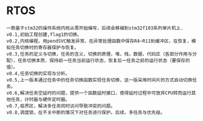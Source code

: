 # RTOS
    一款基于stm32的操作系统内核从零开始编写，后续会移植到stm32f103系列单片机上.
    v0.1,初始工程创建,flag1的切换。
    v0.2,内核编程，用pendSVC触发异常，在异常处理函数中保存R4~R11到缓冲区，在恢复，模拟任务切换时的寄存器保护与恢复。
    v0.3,任务的定义与切换，任务的含义，切换的原理，堆，栈，数据，代码区（各部分作用与分配），任务切换本质，保持前一任务当前运行状态，恢复后一任务之前的运行状态（要保存的值）。
    v0.4,任务切换的实现与分析。
    v0.5,上一版本通过任务中的任务切换函数实现任务切换，这一版采用时间片的方式自动切换任务。
    v0.6,解决任务空延时的问题，提供一个函数延时接口，使得延时过程中可放弃CPU转而运行其他任务，计时器与硬件定时器。
    v0.7,临界区，解决多任务同时访问导致冲突的问题。
    v0.8,调度锁，在不关中断的情况下对任务进行保护。后续，多任务与优先级。
